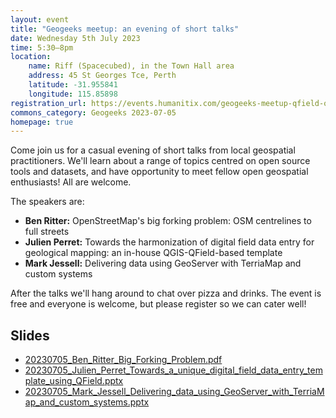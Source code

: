 ```yaml
---
layout: event
title: "Geogeeks meetup: an evening of short talks"
date: Wednesday 5th July 2023
time: 5:30–8pm
location:
    name: Riff (Spacecubed), in the Town Hall area
    address: 45 St Georges Tce, Perth
    latitude: -31.955841
    longitude: 115.85898
registration_url: https://events.humanitix.com/geogeeks-meetup-qfield-osm-data-visualisation-and-more
commons_category: Geogeeks 2023-07-05
homepage: true
---
```


Come join us for a casual evening of short talks from local geospatial practitioners.
We'll learn about a range of topics centred on open source tools and datasets, and have opportunity to meet fellow open geospatial enthusiasts!
All are welcome.

The speakers are:

* **Ben Ritter:** OpenStreetMap's big forking problem: OSM centrelines to full streets
* **Julien Perret:** Towards the harmonization of digital field data entry for geological mapping: an in-house QGIS-QField-based template
* **Mark Jessell:** Delivering data using GeoServer with TerriaMap and custom systems

After the talks we'll hang around to chat over pizza and drinks. The event is free and everyone is welcome, but please register so we can cater well!

## Slides

* [20230705_Ben_Ritter_Big_Forking_Problem.pdf](./0705_qfield-osm/20230705_Ben_Ritter_Big_Forking_Problem.pdf)
* [20230705_Julien_Perret_Towards_a_unique_digital_field_data_entry_template_using_QField.pptx](./0705_qfield-osm/20230705_Julien_Perret_Towards_a_unique_digital_field_data_entry_template_using_QField.pptx)
* [20230705_Mark_Jessell_Delivering_data_using_GeoServer_with_TerriaMap_and_custom_systems.pptx](./0705_qfield-osm/20230705_Mark_Jessell_Delivering_data_using_GeoServer_with_TerriaMap_and_custom_systems.pptx)
